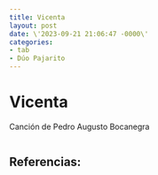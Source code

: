 ```yaml
---
title: Vicenta
layout: post
date: \'2023-09-21 21:06:47 -0000\'
categories:
- tab
- Dúo Pajarito
---
```


# Vicenta

Canción de Pedro Augusto Bocanegra

~~~
~~~

Referencias:
- 
